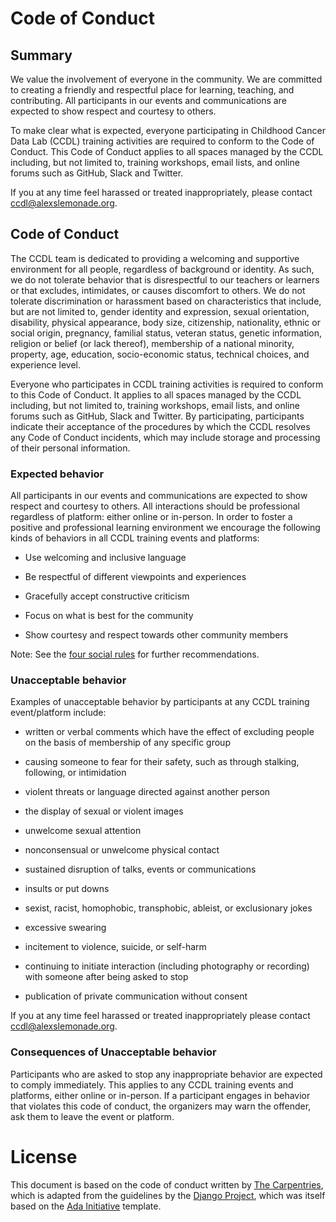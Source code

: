 # Code of Conduct

## Summary
We value the involvement of everyone in the community. We are committed to creating a friendly and respectful place for learning, teaching, and contributing. All participants in our events and communications are expected to show respect and courtesy to others.

To make clear what is expected, everyone participating in Childhood Cancer Data Lab (CCDL) training activities are required to conform to the Code of Conduct. This Code of Conduct applies to all spaces managed by the CCDL including, but not limited to, training workshops, email lists, and online forums such as GitHub, Slack and Twitter.

If you at any time feel harassed or treated inappropriately, please contact ccdl@alexslemonade.org.


## Code of Conduct

The CCDL team is dedicated to providing a welcoming and supportive environment for all people, regardless of background or identity. As such, we do not tolerate behavior that is disrespectful to our teachers or learners or that excludes, intimidates, or causes discomfort to others. We do not tolerate discrimination or harassment based on characteristics that include, but are not limited to, gender identity and expression, sexual orientation, disability, physical appearance, body size, citizenship, nationality, ethnic or social origin, pregnancy, familial status, veteran status, genetic information, religion or belief (or lack thereof), membership of a national minority, property, age, education, socio-economic status, technical choices, and experience level.

Everyone who participates in CCDL training activities is required to conform to this Code of Conduct. It applies to all spaces managed by the CCDL including, but not limited to, training workshops, email lists, and online forums such as GitHub, Slack and Twitter. By participating, participants indicate their acceptance of the procedures by which the CCDL resolves any Code of Conduct incidents, which may include storage and processing of their personal information.

### Expected behavior

All participants in our events and communications are expected to show respect and courtesy to others. All interactions should be professional regardless of platform: either online or in-person. In order to foster a positive and professional learning environment we encourage the following kinds of behaviors in all CCDL training events and platforms:

- Use welcoming and inclusive language

- Be respectful of different viewpoints and experiences

- Gracefully accept constructive criticism

- Focus on what is best for the community

- Show courtesy and respect towards other community members

Note: See the [four social rules](https://www.recurse.com/manual#sub-sec-social-rules) for further recommendations.

### Unacceptable behavior

Examples of unacceptable behavior by participants at any CCDL training event/platform include:

- written or verbal comments which have the effect of excluding people on the basis of membership of any specific group

- causing someone to fear for their safety, such as through stalking, following, or intimidation

- violent threats or language directed against another person

- the display of sexual or violent images

- unwelcome sexual attention

- nonconsensual or unwelcome physical contact

- sustained disruption of talks, events or communications

- insults or put downs

- sexist, racist, homophobic, transphobic, ableist, or exclusionary jokes

- excessive swearing

- incitement to violence, suicide, or self-harm

- continuing to initiate interaction (including photography or recording) with someone after being asked to stop

- publication of private communication without consent

If you at any time feel harassed or treated inappropriately please contact ccdl@alexslemonade.org.

### Consequences of Unacceptable behavior

Participants who are asked to stop any inappropriate behavior are expected to comply immediately. This applies to any CCDL training events and platforms, either online or in-person. If a participant engages in behavior that violates this code of conduct, the organizers may warn the offender, ask them to leave the event or platform.

# License
This document is based on the code of conduct written by [The Carpentries](https://docs.carpentries.org/topic_folders/policies/code-of-conduct.html#code-of-conduct-detailed-view), which is adapted from the guidelines by the [Django Project](https://www.djangoproject.com/conduct/enforcement-manual/), which was itself based on the [Ada Initiative](http://geekfeminism.wikia.com/wiki/Conference_anti-harassment/Responding_to_reports) template. 
